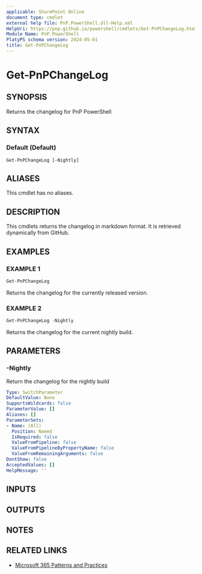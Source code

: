```yaml
---
applicable: SharePoint Online
document type: cmdlet
external help file: PnP.PowerShell.dll-Help.xml
HelpUri: https://pnp.github.io/powershell/cmdlets/Get-PnPChangeLog.html
Module Name: PnP.PowerShell
PlatyPS schema version: 2024-05-01
title: Get-PnPChangeLog
---
```


# Get-PnPChangeLog

## SYNOPSIS

Returns the changelog for PnP PowerShell

## SYNTAX

### Default (Default)

```
Get-PnPChangeLog [-Nightly]
```

## ALIASES

This cmdlet has no aliases.

## DESCRIPTION

This cmdlets returns the changelog in markdown format. It is retrieved dynamically from GitHub.

## EXAMPLES

### EXAMPLE 1

```powershell
Get-PnPChangeLog
```

Returns the changelog for the currently released version.

### EXAMPLE 2

```powershell
Get-PnPChangeLog -Nightly
```

Returns the changelog for the current nightly build.

## PARAMETERS

### -Nightly

Return the changelog for the nightly build

```yaml
Type: SwitchParameter
DefaultValue: None
SupportsWildcards: false
ParameterValue: []
Aliases: []
ParameterSets:
- Name: (All)
  Position: Named
  IsRequired: false
  ValueFromPipeline: false
  ValueFromPipelineByPropertyName: false
  ValueFromRemainingArguments: false
DontShow: false
AcceptedValues: []
HelpMessage: ''
```

## INPUTS

## OUTPUTS

## NOTES

## RELATED LINKS

- [Microsoft 365 Patterns and Practices](https://aka.ms/m365pnp)
